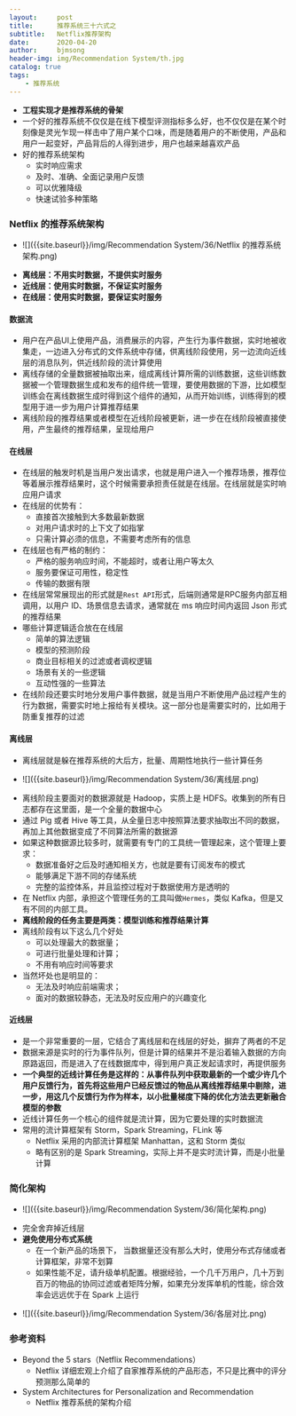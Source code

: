 ```yaml
---
layout:     post
title:      推荐系统三十六式之
subtitle:   Netflix推荐架构
date:       2020-04-20
author:     bjmsong
header-img: img/Recommendation System/th.jpg
catalog: true
tags:
    - 推荐系统
---
```


- **工程实现才是推荐系统的骨架**
- 一个好的推荐系统不仅仅是在线下模型评测指标多么好，也不仅仅是在某个时刻像是灵光乍现一样击中了用户某个口味，而是随着用户的不断使用，产品和用户一起变好，产品背后的人得到进步，用户也越来越喜欢产品
- 好的推荐系统架构
    - 实时响应需求
    - 及时、准确、全面记录用户反馈
    - 可以优雅降级
    - 快速试验多种策略

### Netflix 的推荐系统架构
<ul> 
<li markdown="1">
![]({{site.baseurl}}/img/Recommendation System/36/Netflix 的推荐系统架构.png) 
</li> 
</ul> 

- **离线层：不用实时数据，不提供实时服务**
- **近线层：使用实时数据，不保证实时服务**
- **在线层：使用实时数据，要保证实时服务**


#### 数据流
- 用户在产品UI上使用产品，消费展示的内容，产生行为事件数据，实时地被收集走，一边进入分布式的文件系统中存储，供离线阶段使用，另一边流向近线层的消息队列，供近线阶段的流计算使用
- 离线存储的全量数据被抽取出来，组成离线计算所需的训练数据，这些训练数据被一个管理数据生成和发布的组件统一管理，要使用数据的下游，比如模型训练会在离线数据生成时得到这个组件的通知，从而开始训练，训练得到的模型用于进一步为用户计算推荐结果
- 离线阶段的推荐结果或者模型在近线阶段被更新，进一步在在线阶段被直接使用，产生最终的推荐结果，呈现给用户

#### 在线层
- 在线层的触发时机是当用户发出请求，也就是用户进入一个推荐场景，推荐位等着展示推荐结果时，这个时候需要承担责任就是在线层。在线层就是实时响应用户请求
- 在线层的优势有：
    - 直接首次接触到大多数最新数据
    - 对用户请求时的上下文了如指掌
    - 只需计算必须的信息，不需要考虑所有的信息
- 在线层也有严格的制约：
    - 严格的服务响应时间，不能超时，或者让用户等太久
    - 服务要保证可用性，稳定性
    - 传输的数据有限
- 在线层常常展现出的形式就是`Rest API`形式，后端则通常是RPC服务内部互相调用，以用户 ID、场景信息去请求，通常就在 ms 响应时间内返回 Json 形式的推荐结果
- 哪些计算逻辑适合放在在线层
    - 简单的算法逻辑
    - 模型的预测阶段
    - 商业目标相关的过滤或者调权逻辑
    - 场景有关的一些逻辑
    - 互动性强的一些算法
- 在线阶段还要实时地分发用户事件数据，就是当用户不断使用产品过程产生的行为数据，需要实时地上报给有关模块。这一部分也是需要实时的，比如用于防重复推荐的过滤

#### 离线层
- 离线层就是躲在推荐系统的大后方，批量、周期性地执行一些计算任务
<ul> 
<li markdown="1">
![]({{site.baseurl}}/img/Recommendation System/36/离线层.png) 
</li> 
</ul> 

- 离线阶段主要面对的数据源就是 Hadoop，实质上是 HDFS。收集到的所有日志都存在这里面，是一个全量的数据中心
- 通过 Pig 或者 Hive 等工具，从全量日志中按照算法要求抽取出不同的数据，再加上其他数据变成了不同算法所需的数据源
- 如果这种数据源比较多时，就需要有专门的工具统一管理起来，这个管理上要求：
    - 数据准备好之后及时通知相关方，也就是要有订阅发布的模式
    - 能够满足下游不同的存储系统
    - 完整的监控体系，并且监控过程对于数据使用方是透明的
- 在 Netflix 内部，承担这个管理任务的工具叫做`Hermes`，类似 Kafka，但是又有不同的内部工具。
- **离线阶段的任务主要是两类：模型训练和推荐结果计算**
- 离线阶段有以下这么几个好处
    - 可以处理最大的数据量；
    - 可进行批量处理和计算；
    - 不用有响应时间等要求
- 当然坏处也是明显的：
    - 无法及时响应前端需求；
    - 面对的数据较静态，无法及时反应用户的兴趣变化

#### 近线层
- 是一个非常重要的一层，它结合了离线层和在线层的好处，摒弃了两者的不足
- 数据来源是实时的行为事件队列，但是计算的结果并不是沿着输入数据的方向原路返回，而是进入了在线数据库中，得到用户真正发起请求时，再提供服务
- **一个典型的近线计算任务是这样的：从事件队列中获取最新的一个或少许几个用户反馈行为，首先将这些用户已经反馈过的物品从离线推荐结果中剔除，进一步，用这几个反馈行为作为样本，以小批量梯度下降的优化方法去更新融合模型的参数**
- 近线计算任务一个核心的组件就是流计算，因为它要处理的实时数据流
- 常用的流计算框架有 Storm，Spark Streaming，FLink 等
    - Netflix 采用的内部流计算框架 Manhattan，这和 Storm 类似
    - 略有区别的是 Spark Streaming，实际上并不是实时流计算，而是小批量计算


### 简化架构
<ul> 
<li markdown="1">
![]({{site.baseurl}}/img/Recommendation System/36/简化架构.png) 
</li> 
</ul> 

- 完全舍弃掉近线层
- **避免使用分布式系统**
    - 在一个新产品的场景下， 当数据量还没有那么大时，使用分布式存储或者计算框架，非常不划算
    - 如果性能不足，请升级单机配置。根据经验，一个几千万用户，几十万到百万的物品的协同过滤或者矩阵分解，如果充分发挥单机的性能，综合效率会远远优于在 Spark 上运行


<ul> 
<li markdown="1">
![]({{site.baseurl}}/img/Recommendation System/36/各层对比.png) 
</li> 
</ul> 

### 参考资料
- Beyond the 5 stars（Netflix Recommendations）
    - Netflix 详细宏观上介绍了自家推荐系统的产品形态，不只是比赛中的评分预测那么简单的
- System Architectures for Personalization and Recommendation
    - Netflix 推荐系统的架构介绍
